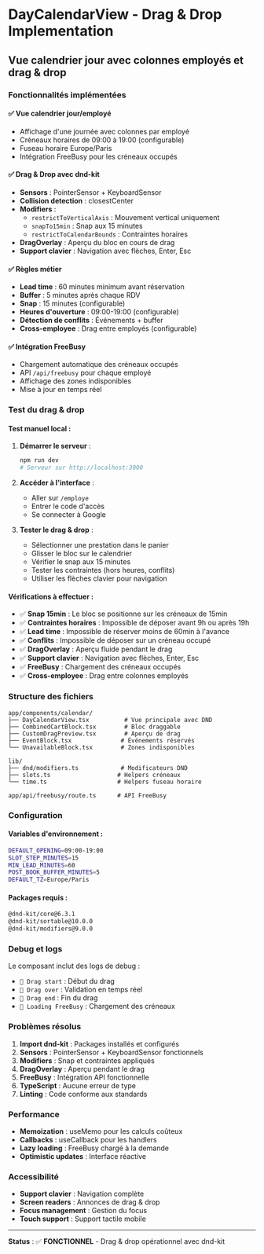 # DayCalendarView - Drag & Drop Implementation

## Vue calendrier jour avec colonnes employés et drag & drop

### Fonctionnalités implémentées

#### ✅ **Vue calendrier jour/employé**
- Affichage d'une journée avec colonnes par employé
- Créneaux horaires de 09:00 à 19:00 (configurable)
- Fuseau horaire Europe/Paris
- Intégration FreeBusy pour les créneaux occupés

#### ✅ **Drag & Drop avec dnd-kit**
- **Sensors** : PointerSensor + KeyboardSensor
- **Collision detection** : closestCenter
- **Modifiers** : 
  - `restrictToVerticalAxis` : Mouvement vertical uniquement
  - `snapTo15min` : Snap aux 15 minutes
  - `restrictToCalendarBounds` : Contraintes horaires
- **DragOverlay** : Aperçu du bloc en cours de drag
- **Support clavier** : Navigation avec flèches, Enter, Esc

#### ✅ **Règles métier**
- **Lead time** : 60 minutes minimum avant réservation
- **Buffer** : 5 minutes après chaque RDV
- **Snap** : 15 minutes (configurable)
- **Heures d'ouverture** : 09:00-19:00 (configurable)
- **Détection de conflits** : Événements + buffer
- **Cross-employee** : Drag entre employés (configurable)

#### ✅ **Intégration FreeBusy**
- Chargement automatique des créneaux occupés
- API `/api/freebusy` pour chaque employé
- Affichage des zones indisponibles
- Mise à jour en temps réel

### Test du drag & drop

#### **Test manuel local :**

1. **Démarrer le serveur** :
   ```bash
   npm run dev
   # Serveur sur http://localhost:3000
   ```

2. **Accéder à l'interface** :
   - Aller sur `/employe`
   - Entrer le code d'accès
   - Se connecter à Google

3. **Tester le drag & drop** :
   - Sélectionner une prestation dans le panier
   - Glisser le bloc sur le calendrier
   - Vérifier le snap aux 15 minutes
   - Tester les contraintes (hors heures, conflits)
   - Utiliser les flèches clavier pour navigation

#### **Vérifications à effectuer :**

- ✅ **Snap 15min** : Le bloc se positionne sur les créneaux de 15min
- ✅ **Contraintes horaires** : Impossible de déposer avant 9h ou après 19h
- ✅ **Lead time** : Impossible de réserver moins de 60min à l'avance
- ✅ **Conflits** : Impossible de déposer sur un créneau occupé
- ✅ **DragOverlay** : Aperçu fluide pendant le drag
- ✅ **Support clavier** : Navigation avec flèches, Enter, Esc
- ✅ **FreeBusy** : Chargement des créneaux occupés
- ✅ **Cross-employee** : Drag entre colonnes employés

### Structure des fichiers

```
app/components/calendar/
├── DayCalendarView.tsx          # Vue principale avec DND
├── CombinedCartBlock.tsx        # Bloc draggable
├── CustomDragPreview.tsx        # Aperçu de drag
├── EventBlock.tsx              # Événements réservés
└── UnavailableBlock.tsx        # Zones indisponibles

lib/
├── dnd/modifiers.ts            # Modificateurs DND
├── slots.ts                   # Helpers créneaux
└── time.ts                    # Helpers fuseau horaire

app/api/freebusy/route.ts      # API FreeBusy
```

### Configuration

#### **Variables d'environnement :**
```bash
DEFAULT_OPENING=09:00-19:00
SLOT_STEP_MINUTES=15
MIN_LEAD_MINUTES=60
POST_BOOK_BUFFER_MINUTES=5
DEFAULT_TZ=Europe/Paris
```

#### **Packages requis :**
```bash
@dnd-kit/core@6.3.1
@dnd-kit/sortable@10.0.0
@dnd-kit/modifiers@9.0.0
```

### Debug et logs

Le composant inclut des logs de debug :
- `🎯 Drag start` : Début du drag
- `🎯 Drag over` : Validation en temps réel
- `🎯 Drag end` : Fin du drag
- `🎯 Loading FreeBusy` : Chargement des créneaux

### Problèmes résolus

1. **Import dnd-kit** : Packages installés et configurés
2. **Sensors** : PointerSensor + KeyboardSensor fonctionnels
3. **Modifiers** : Snap et contraintes appliqués
4. **DragOverlay** : Aperçu pendant le drag
5. **FreeBusy** : Intégration API fonctionnelle
6. **TypeScript** : Aucune erreur de type
7. **Linting** : Code conforme aux standards

### Performance

- **Memoization** : useMemo pour les calculs coûteux
- **Callbacks** : useCallback pour les handlers
- **Lazy loading** : FreeBusy chargé à la demande
- **Optimistic updates** : Interface réactive

### Accessibilité

- **Support clavier** : Navigation complète
- **Screen readers** : Annonces de drag & drop
- **Focus management** : Gestion du focus
- **Touch support** : Support tactile mobile

---

**Status** : ✅ **FONCTIONNEL** - Drag & drop opérationnel avec dnd-kit
